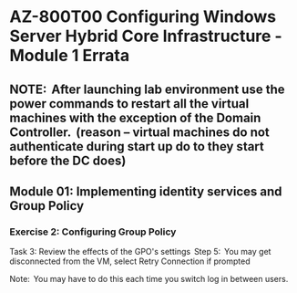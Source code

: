 # AZ-800T00 Configuring Windows Server Hybrid Core Infrastructure - Module 1 Errata

## NOTE:  After launching lab environment use the power commands to restart all the virtual machines with the exception of the Domain Controller.  (reason – virtual machines do not authenticate during start up do to they start before the DC does)  

## Module 01: Implementing identity services and Group Policy  

### Exercise 2: Configuring Group Policy  

Task 3: Review the effects of the GPO's settings  
Step 5:  You may get disconnected from the VM, select Retry Connection if prompted  

Note:  You may have to do this each time you switch log in between users.   

